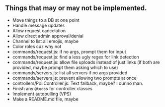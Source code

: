 ## Things that may or may not be implemented.

* Move things to a DB at one point
* Handle message updates
* Allow request cancelation
* Allow direct admin approval/denial
* Channel to list all emojis, maybe
* Color roles cuz why not
* commands/request.js: if no args, prompt them for input
* commands/request.js: find a less ugly regex for link detection
* commands/request.js: allow file uploads instead of just links (if both are provided, maybe prompt them asking which to use)
* commands/servers.js: list all servers if no args provided
* commands/servers.js: prevent allowing two prompts at once
* controllers/PollController.js: Text fallback, maybe? I dunno man.
* Finish any `@todo`s for controller classes
* Implement autopulling (VPS)
* Make a README.md file, maybe
